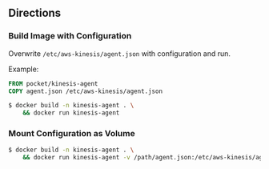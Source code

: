 ## Directions

### Build Image with Configuration

Overwrite `/etc/aws-kinesis/agent.json` with configuration and run.

Example:

```dockerfile
FROM pocket/kinesis-agent
COPY agent.json /etc/aws-kinesis/agent.json
```

```bash
$ docker build -n kinesis-agent . \
    && docker run kinesis-agent
```

### Mount Configuration as Volume

```bash
$ docker build -n kinesis-agent . \
    && docker run kinesis-agent -v /path/agent.json:/etc/aws-kinesis/agent.json kinesis-agent 
```

 
